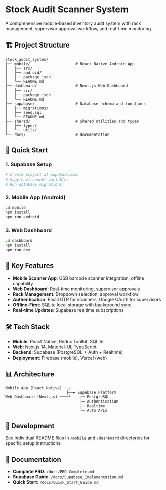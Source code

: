 # Stock Audit Scanner System

A comprehensive mobile-based inventory audit system with rack management, supervisor approval workflow, and real-time monitoring.

## 🏗️ Project Structure

```
stock_audit_system/
├── mobile/                    # React Native Android App
│   ├── src/
│   ├── android/
│   ├── package.json
│   └── README.md
├── dashboard/                 # Next.js Web Dashboard
│   ├── src/
│   ├── package.json
│   └── README.md
├── supabase/                  # Database schema and functions
│   ├── migrations/
│   ├── seed.sql
│   └── README.md
├── shared/                    # Shared utilities and types
│   ├── types/
│   └── utils/
└── docs/                      # Documentation
```

## 🚀 Quick Start

### 1. Supabase Setup
```bash
# Create project at supabase.com
# Copy environment variables
# Run database migrations
```

### 2. Mobile App (Android)
```bash
cd mobile
npm install
npm run android
```

### 3. Web Dashboard
```bash
cd dashboard
npm install
npm run dev
```

## 📱 Key Features

- **Mobile Scanner App**: USB barcode scanner integration, offline capability
- **Web Dashboard**: Real-time monitoring, supervisor approvals
- **Rack Management**: Dropdown selection, approval workflow
- **Authentication**: Email OTP for scanners, Google OAuth for supervisors
- **Offline-First**: SQLite local storage with background sync
- **Real-time Updates**: Supabase realtime subscriptions

## 🛠️ Tech Stack

- **Mobile**: React Native, Redux Toolkit, SQLite
- **Web**: Next.js 14, Material-UI, TypeScript
- **Backend**: Supabase (PostgreSQL + Auth + Realtime)
- **Deployment**: Firebase (mobile), Vercel (web)

## 📊 Architecture

```
Mobile App (React Native) ──┐
                           ├──► Supabase Platform
Web Dashboard (Next.js) ────┘    ├─ PostgreSQL
                                 ├─ Authentication  
                                 ├─ Realtime
                                 └─ Auto APIs
```

## 🔧 Development

See individual README files in `/mobile` and `/dashboard` directories for specific setup instructions.

## 📖 Documentation

- **Complete PRD**: `/docs/PRD_Complete.md`
- **Supabase Guide**: `/docs/Supabase_Implementation.md`
- **Quick Start**: `/docs/Quick_Start_Guide.md`